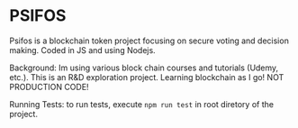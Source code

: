 # PSIFOS

Psifos is a blockchain token project focusing on secure voting and decision making. Coded in JS and using Nodejs. 

Background: Im using various block chain courses and tutorials (Udemy, etc.). This is an R&D exploration project. Learning blockchain as I go! NOT PRODUCTION CODE!

Running Tests:
to run tests, execute `npm run test` in root diretory of the project.
